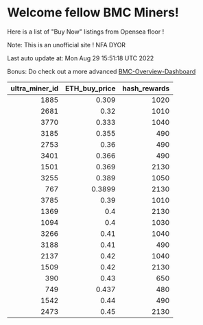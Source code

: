 # Welcome fellow BMC Miners!
Here is a list of "Buy Now" listings from Opensea floor !

Note: This is an unofficial site ! NFA DYOR

Last auto update at: Mon Aug 29 15:51:18 UTC 2022

Bonus: Do check out a more advanced [BMC-Overview-Dashboard](https://dune.com/defifunk/BMC-Overview-Dashboard)


|   ultra_miner_id |   ETH_buy_price |   hash_rewards |
|-----------------:|----------------:|---------------:|
|             1885 |          0.309  |           1020 |
|             2681 |          0.32   |           1010 |
|             3770 |          0.333  |           1040 |
|             3185 |          0.355  |            490 |
|             2753 |          0.36   |            490 |
|             3401 |          0.366  |            490 |
|             1501 |          0.369  |           2130 |
|             3255 |          0.389  |           1050 |
|              767 |          0.3899 |           2130 |
|             3785 |          0.39   |           1010 |
|             1369 |          0.4    |           2130 |
|             1094 |          0.4    |           1030 |
|             3266 |          0.41   |           1040 |
|             3188 |          0.41   |            490 |
|             2137 |          0.42   |           1040 |
|             1509 |          0.42   |           2130 |
|              390 |          0.43   |            650 |
|              749 |          0.437  |            480 |
|             1542 |          0.44   |            490 |
|             2473 |          0.45   |           2130 |